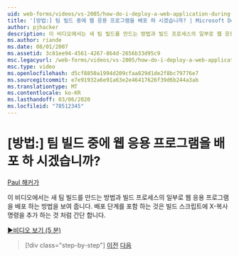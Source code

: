 ```yaml
---
uid: web-forms/videos/vs-2005/how-do-i-deploy-a-web-application-during-a-team-build
title: '[방법:] 팀 빌드 중에 웹 응용 프로그램을 배포 하 시겠습니까? | Microsoft Docs'
author: pjhacker
description: 이 비디오에서는 새 팀 빌드를 만드는 방법과 빌드 프로세스의 일부로 웹 응용 프로그램을 배포 하는 방법을 보여 줍니다. Deploym을 포함 하는 것이 표시 됩니다.
ms.author: riande
ms.date: 08/01/2007
ms.assetid: 3c81ee94-4561-4267-864d-2656b33d95c9
msc.legacyurl: /web-forms/videos/vs-2005/how-do-i-deploy-a-web-application-during-a-team-build
msc.type: video
ms.openlocfilehash: d5cf8850a1994d209cfaa829d1de2f8bc79776e7
ms.sourcegitcommit: e7e91932a6e91a63e2e46417626f39d6b244a3ab
ms.translationtype: MT
ms.contentlocale: ko-KR
ms.lasthandoff: 03/06/2020
ms.locfileid: "78512345"
---
```

# <a name="how-do-i-deploy-a-web-application-during-a-team-build"></a>[방법:] 팀 빌드 중에 웹 응용 프로그램을 배포 하 시겠습니까?

[Paul 해커가](https://github.com/pjhacker)

이 비디오에서는 새 팀 빌드를 만드는 방법과 빌드 프로세스의 일부로 웹 응용 프로그램을 배포 하는 방법을 보여 줍니다. 배포 단계를 포함 하는 것은 빌드 스크립트에 X-복사 명령을 추가 하는 것 처럼 간단 합니다.

[&#9654;비디오 보기 (5 분)](https://channel9.msdn.com/Blogs/ASP-NET-Site-Videos/how-do-i-deploy-a-web-application-during-a-team-build)

> [!div class="step-by-step"]
> [이전](how-do-i-automate-testing-using-team-build.md)
> [다음](how-do-i-run-unit-tests-against-a-deployed-database.md)
